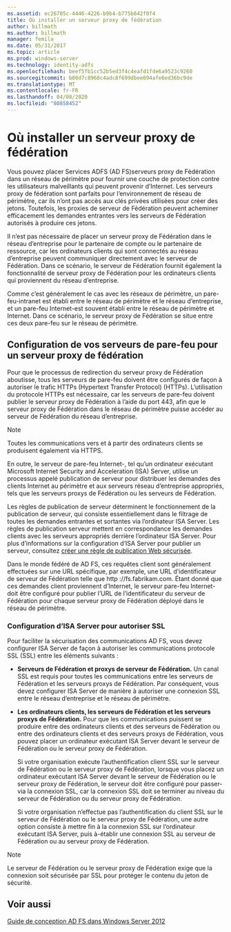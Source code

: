```yaml
---
ms.assetid: ec26705c-4446-4226-b9b4-b775b642f0f4
title: Où installer un serveur proxy de fédération
author: billmath
ms.author: billmath
manager: femila
ms.date: 05/31/2017
ms.topic: article
ms.prod: windows-server
ms.technology: identity-adfs
ms.openlocfilehash: beef5fb1cc52b5ed3f4c4eafd1fde6a9523c9260
ms.sourcegitcommit: b00d7c8968c4adc8f699dbee694afe6ed36bc9de
ms.translationtype: MT
ms.contentlocale: fr-FR
ms.lasthandoff: 04/08/2020
ms.locfileid: "80858452"
---
```

# <a name="where-to-place-a-federation-server-proxy"></a>Où installer un serveur proxy de fédération

Vous pouvez placer Services ADFS \(AD FS\)serveurs proxy de Fédération dans un réseau de périmètre pour fournir une couche de protection contre les utilisateurs malveillants qui peuvent provenir d’Internet. Les serveurs proxy de fédération sont parfaits pour l’environnement de réseau de périmètre, car ils n’ont pas accès aux clés privées utilisées pour créer des jetons. Toutefois, les proxies de serveur de Fédération peuvent acheminer efficacement les demandes entrantes vers les serveurs de Fédération autorisés à produire ces jetons.  
  
Il n’est pas nécessaire de placer un serveur proxy de Fédération dans le réseau d’entreprise pour le partenaire de compte ou le partenaire de ressource, car les ordinateurs clients qui sont connectés au réseau d’entreprise peuvent communiquer directement avec le serveur de Fédération. Dans ce scénario, le serveur de Fédération fournit également la fonctionnalité de serveur proxy de Fédération pour les ordinateurs clients qui proviennent du réseau d’entreprise.  
  
Comme c’est généralement le cas avec les réseaux de périmètre, un pare-feu\-intranet est établi entre le réseau de périmètre et le réseau d’entreprise, et un pare-feu Internet\-est souvent établi entre le réseau de périmètre et Internet. Dans ce scénario, le serveur proxy de Fédération se situe entre ces deux pare-feu sur le réseau de périmètre.  
  
## <a name="configuring-your-firewall-servers-for-a-federation-server-proxy"></a>Configuration de vos serveurs de pare-feu pour un serveur proxy de fédération  
Pour que le processus de redirection du serveur proxy de Fédération aboutisse, tous les serveurs de pare-feu doivent être configurés de façon à autoriser le trafic HTTPs (Hypertext Transfer Protocol) \(HTTPs\). L’utilisation du protocole HTTPs est nécessaire, car les serveurs de pare-feu doivent publier le serveur proxy de Fédération à l’aide du port 443, afin que le serveur proxy de Fédération dans le réseau de périmètre puisse accéder au serveur de Fédération du réseau d’entreprise.  
  
> [!NOTE]  
> Toutes les communications vers et à partir des ordinateurs clients se produisent également via HTTPS.  
  
En outre, le serveur de pare-feu Internet\-, tel qu’un ordinateur exécutant Microsoft Internet Security and Acceleration \(ISA\) Server, utilise un processus appelé publication de serveur pour distribuer les demandes des clients Internet au périmètre et aux serveurs réseau d’entreprise appropriés, tels que les serveurs proxys de Fédération ou les serveurs de Fédération.  
  
Les règles de publication de serveur déterminent le fonctionnement de la publication de serveur, qui consiste essentiellement dans le filtrage de toutes les demandes entrantes et sortantes via l’ordinateur ISA Server. Les règles de publication serveur mettent en correspondance les demandes clients avec les serveurs appropriés derrière l’ordinateur ISA Server. Pour plus d’informations sur la configuration d’ISA Server pour publier un serveur, consultez [créer une règle de publication Web sécurisée](https://go.microsoft.com/fwlink/?LinkId=75182).  
  
Dans le monde fédéré de AD FS, ces requêtes client sont généralement effectuées sur une URL spécifique, par exemple, une URL d’identificateur de serveur de Fédération telle que http :\//fs.fabrikam.com. Étant donné que ces demandes client proviennent d’Internet, le serveur pare-feu Internet\-doit être configuré pour publier l’URL de l’identificateur du serveur de Fédération pour chaque serveur proxy de Fédération déployé dans le réseau de périmètre.  
  
### <a name="configuring-isa-server-to-allow-ssl"></a>Configuration d’ISA Server pour autoriser SSL  
Pour faciliter la sécurisation des communications AD FS, vous devez configurer ISA Server de façon à autoriser les communications protocole SSL \(SSL\) entre les éléments suivants :  
  
-   **Serveurs de Fédération et proxys de serveur de Fédération.** Un canal SSL est requis pour toutes les communications entre les serveurs de Fédération et les serveurs proxys de Fédération. Par conséquent, vous devez configurer ISA Server de manière à autoriser une connexion SSL entre le réseau d’entreprise et le réseau de périmètre.  
  
-   **Les ordinateurs clients, les serveurs de Fédération et les serveurs proxys de Fédération.** Pour que les communications puissent se produire entre des ordinateurs clients et des serveurs de Fédération ou entre des ordinateurs clients et des serveurs proxys de Fédération, vous pouvez placer un ordinateur exécutant ISA Server devant le serveur de Fédération ou le serveur proxy de Fédération.  
  
    Si votre organisation exécute l’authentification client SSL sur le serveur de Fédération ou le serveur proxy de Fédération, lorsque vous placez un ordinateur exécutant ISA Server devant le serveur de Fédération ou le serveur proxy de Fédération, le serveur doit être configuré pour passer\-via la connexion SSL, car la connexion SSL doit se terminer au niveau du serveur de Fédération ou du serveur proxy de Fédération.  
  
    Si votre organisation n’effectue pas l’authentification du client SSL sur le serveur de Fédération ou le serveur proxy de Fédération, une autre option consiste à mettre fin à la connexion SSL sur l’ordinateur exécutant ISA Server, puis à\-établir une connexion SSL au serveur de Fédération ou au serveur proxy de Fédération.  
  
> [!NOTE]  
> Le serveur de Fédération ou le serveur proxy de Fédération exige que la connexion soit sécurisée par SSL pour protéger le contenu du jeton de sécurité.  
  
## <a name="see-also"></a>Voir aussi
[Guide de conception AD FS dans Windows Server 2012](AD-FS-Design-Guide-in-Windows-Server-2012.md)
